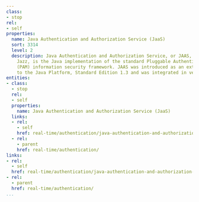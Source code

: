 ```yaml
---
class:
- stop
rel:
- self
properties:
  name: Java Authentication and Authorization Service (JaaS)
  sort: 3314
  level: 2
  description: Java Authentication and Authorization Service, or JAAS, pronounced
    Jazz, is the Java implementation of the standard Pluggable Authentication Module
    (PAM) information security framework. JAAS was introduced as an extension library
    to the Java Platform, Standard Edition 1.3 and was integrated in version 1.4.
entities:
- class:
  - stop
  rel:
  - self
  properties:
    name: Java Authentication and Authorization Service (JaaS)
  links:
  - rel:
    - self
    href: real-time/authentication/java-authentication-and-authorization-service-jaas.md
  - rel:
    - parent
    href: real-time/authentication/
links:
- rel:
  - self
  href: real-time/authentication/java-authentication-and-authorization-service-jaas.md
- rel:
  - parent
  href: real-time/authentication/
...
```

